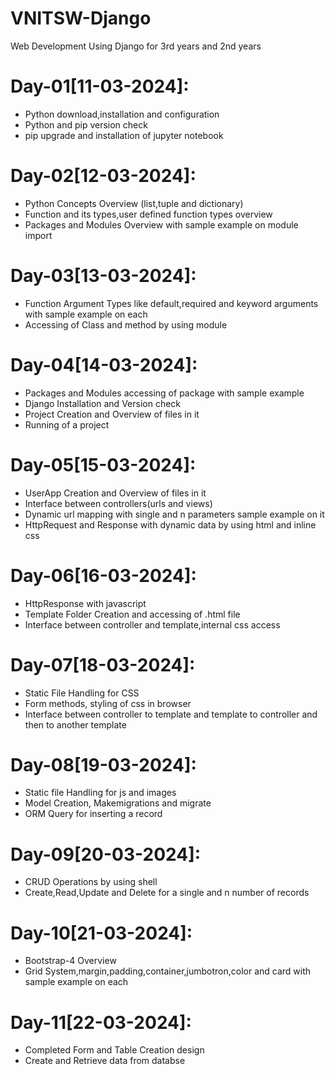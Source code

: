 # VNITSW-Django
Web Development Using Django for 3rd years and 2nd years

Day-01[11-03-2024]:
===================
  - Python download,installation and configuration
  - Python and pip version check
  - pip upgrade and installation of jupyter notebook

Day-02[12-03-2024]:
===================
  - Python Concepts Overview (list,tuple and dictionary)
  - Function and its types,user defined function types overview
  - Packages and Modules Overview with sample example on module import

Day-03[13-03-2024]:
===================
  - Function Argument Types like default,required and keyword arguments with sample example on each
  - Accessing of Class and method by using module

Day-04[14-03-2024]:
==================
  - Packages and Modules accessing of package with sample example
  - Django Installation and Version check
  - Project Creation and Overview of files in it
  - Running of a project

Day-05[15-03-2024]:
===================
  - UserApp Creation and Overview of files in it
  - Interface between controllers(urls and views)
  - Dynamic url mapping with single and n parameters sample example on it
  - HttpRequest and Response with dynamic data by using html and inline css

Day-06[16-03-2024]:
==================
  - HttpResponse with javascript
  - Template Folder Creation and accessing of .html file
  - Interface between controller and template,internal css access

Day-07[18-03-2024]:
===================
  - Static File Handling for CSS
  - Form methods, styling of css in browser
  - Interface between controller to template and template to controller and then to another template

Day-08[19-03-2024]:
===================
  - Static file Handling for js and images
  - Model Creation, Makemigrations and migrate
  - ORM Query for inserting a record

Day-09[20-03-2024]:
==================
  - CRUD Operations by using shell
  - Create,Read,Update and Delete for a single and n number of records

Day-10[21-03-2024]:
==================
  - Bootstrap-4 Overview
  - Grid System,margin,padding,container,jumbotron,color and card with sample example on each

Day-11[22-03-2024]:
===================
  - Completed Form and Table Creation design
  - Create and Retrieve data from databse
